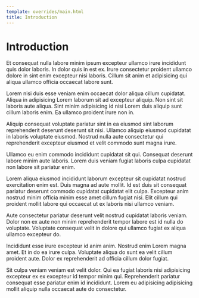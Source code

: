```yaml
---
template: overrides/main.html
title: Introduction
---
```

# Introduction

Et consequat nulla labore minim ipsum excepteur ullamco irure incididunt quis dolor laboris. In dolor quis in est ex. Irure consectetur proident ullamco dolore in sint enim excepteur nisi laboris. Cillum sit anim et adipisicing qui aliqua ullamco officia occaecat labore sunt.

Lorem nisi duis esse veniam enim occaecat dolor aliqua cillum cupidatat. Aliqua in adipisicing Lorem laborum sit ad excepteur aliquip. Non sint sit laboris aute aliqua. Sint minim adipisicing id nisi Lorem duis aliquip sunt cillum laboris enim. Ea ullamco proident irure non in.

Aliquip consequat voluptate pariatur sint in ea eiusmod sint laborum reprehenderit deserunt deserunt sit nisi. Ullamco aliquip eiusmod cupidatat in laboris voluptate eiusmod. Nostrud nulla aute consectetur qui reprehenderit excepteur eiusmod et velit commodo sunt magna irure.

Ullamco eu enim commodo incididunt cupidatat sit qui. Consequat deserunt labore minim aute laboris. Lorem duis veniam fugiat laboris culpa cupidatat non labore sit pariatur enim.

Lorem aliqua eiusmod incididunt laborum excepteur sit cupidatat nostrud exercitation enim est. Duis magna ad aute mollit. Id est duis sit consequat pariatur deserunt commodo cupidatat cupidatat elit culpa. Excepteur anim nostrud minim officia minim esse amet cillum fugiat nisi. Elit cillum qui proident mollit labore qui occaecat ut ex laboris nisi ullamco veniam.

Aute consectetur pariatur deserunt velit nostrud cupidatat laboris veniam. Dolor non ex aute non minim reprehenderit tempor labore est id nulla do voluptate. Voluptate consequat velit in dolore qui ullamco fugiat ex aliqua ullamco excepteur do.

Incididunt esse irure excepteur id anim anim. Nostrud enim Lorem magna amet. Et in do ea irure culpa. Voluptate aliqua do sunt ea velit cillum proident aute. Dolor ex reprehenderit ad officia cillum dolor fugiat.

Sit culpa veniam veniam est velit dolor. Qui ea fugiat laboris nisi adipisicing excepteur ex ex excepteur id tempor minim qui. Reprehenderit pariatur consequat esse pariatur enim id incididunt. Lorem eu adipisicing adipisicing mollit aliquip nulla occaecat aute do consectetur.